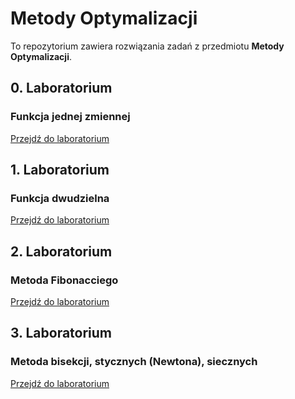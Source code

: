 # Metody Optymalizacji

To repozytorium zawiera rozwiązania zadań z przedmiotu **Metody Optymalizacji**.

## 0. Laboratorium
### Funkcja jednej zmiennej

[Przejdź do laboratorium](https://github.com/Szymqn/MetodyOptymalizacji/tree/master/lab00)


## 1. Laboratorium
### Funkcja dwudzielna

[Przejdź do laboratorium](https://github.com/Szymqn/MetodyOptymalizacji/tree/master/lab01)

## 2. Laboratorium
### Metoda Fibonacciego

[Przejdź do laboratorium](https://github.com/Szymqn/MetodyOptymalizacji/tree/master/lab02)

## 3. Laboratorium
### Metoda bisekcji, stycznych (Newtona), siecznych

[Przejdź do laboratorium](https://github.com/Szymqn/MetodyOptymalizacji/tree/master/lab03)
